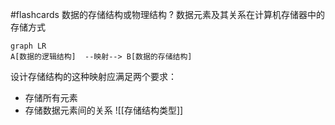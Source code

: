 #flashcards  数据的存储结构或物理结构
?
数据元素及其关系在计算机存储器中的存储方式
```mermaid 
graph LR
A[数据的逻辑结构]  --映射--> B[数据的存储结构]
```
  设计存储结构的这种映射应满足两个要求：
  - 存储所有元素
  - 存储数据元素间的关系
  ![[存储结构类型]]
  